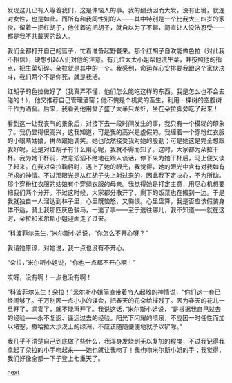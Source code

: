 
发现这儿已有人等着我们，这是件恼人的事。我的醋劲因而大发，没有止境，就连对女性，也是如此。而所有和我同性别的人——其中特别是一个比我大三四岁的家伙，留着一把红胡子，他仗着这把胡子，就自以为了不起，简直让人没法忍受——都是我不共戴天的敌人。

我们全都打开自己的篮子，忙着准备起野餐来。那个红胡子自吹能做色拉（对此我不相信），硬想引起人们对他的注意。有几位太太小姐帮他洗生菜，并按照他的指点，把生菜切碎。朵拉就是其中的一个。我感到，命运存心安排要我跟这个家伙决斗，我们两个不是你死，就是我活。

红胡子的色拉做好了（我真弄不懂，他们怎么能吃这样的东西。我是怎么也不会去碰的！），他又推荐自己管理酒窖；他不愧是个机灵的畜生，利用一棵树的空腹树干作为酒窖。后来，我看到他用盘子盛了大半只龙虾，坐在朵拉脚旁吃了起来！

看到这一让我丧气的景象后，对接下去一段时间发生的事，我只有一个模糊的印象了。我仍显得很高兴，这我知道，可是我的高兴是虚假的。我缠着一个穿粉红衣服的小眼睛姑娘，拼命跟她调笑。她也欣然接受我对她的殷勤；可是她这是完全想跟我好呢，还是对红胡子有什么用心呢，我就不得而知了。这时，大家都为朵拉干杯。我为她干杯前，故意滔滔不绝地在跟人谈话，停下来为她干杯后，马上便又谈了起来。在我对朵拉鞠躬时，遇上了她的眼光，我觉得，她的眼光中含有对我如有所求的神情。不过那眼光是从红胡子头上射过来的，因此我下定决心，不为所动。那个穿粉红衣服的姑娘有个穿绿衣服的母亲。我觉得她是打定主意，用尽心机想要把我们两个分开。不过这时候，大家都分散开了，剩下的饭菜也在搬到一边。于是我就独自一人溜达到林子里，心里既恼怒，又悔恨。心里盘算，我是否应该假装身体不适，骑上我那匹灰色骏马，一逃了事——至于逃往哪儿，我不知道——就在这时，朵拉和米尔斯小姐迎面走了过来。

“科波菲尔先生，”米尔斯小姐说，“你怎么不开心呀？”

我请她原谅，对她说，我一点也没有不开心。

“朵拉，”米尔斯小姐说，“你也一点都不开心啊！”

哎呀，没有啊！一点也没有啊！

“科波菲尔先生！朵拉！”米尔斯小姐简直带着令人起敬的神情说，“你们这一套已经闹够了。千万别因一点小小的误会，把春天的花朵给摧残了。因为春天的花儿一旦开了，凋零了，就不能再开了。我说这话，”米尔斯小姐说，“是根据我自己过去的经验——永不复返、遥远过去的经验。阳光下闪耀的喷泉，不应因一时任性而加以堵塞，撒哈拉大沙漠上的绿洲，不应该随随便便地就予以铲除。”

我几乎不清楚自己到底做了些什么，我浑身发烧到无以复加的程度，不过我记得我拿起了朵拉的小手吻起来——她也就让我吻了！我也吻米尔斯小姐的手；我觉得，我们好像全都一下子登上七重天了。

[next](page429)